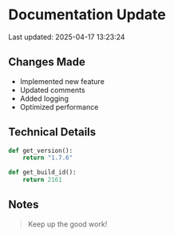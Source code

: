 # Documentation Update

Last updated: 2025-04-17 13:23:24

## Changes Made
- Implemented new feature
- Updated comments
- Added logging
- Optimized performance

## Technical Details
```python
def get_version():
    return "1.7.6"

def get_build_id():
    return 2161
```

## Notes
> Keep up the good work!
